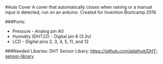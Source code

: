 #Auto Cover
A cover that automatically closes when raining or a manual input is detected, run on an arduino.
Created for Invention Bootcamp 2016

###Ports:
* Pressure - Analog pin A0
* Humidity (DHT22) - Digital pin 8 (3.3v)
* LCD - Digital pins 2, 3, 4, 5, 11, and 12

###Needed Libaries:
DHT Sensor Libary: https://github.com/adafruit/DHT-sensor-library
